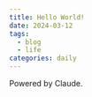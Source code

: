 ```yaml
---
title: Hello World!
date: 2024-03-12
tags: 
  - blog
  - life
categories: daily
---
```


Powered by Claude.